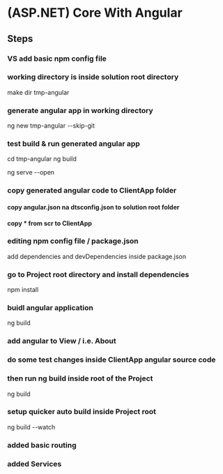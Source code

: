 ﻿# (ASP.NET) Core With Angular

## Steps

### VS add basic npm config file


### working directory is inside solution root directory
make dir tmp-angular


### generate angular app in working directory
ng new tmp-angular --skip-git


### test build & run generated angular app
cd tmp-angular
ng build

ng serve --open


### copy generated angular code to ClientApp folder

#### copy angular.json na dtsconfig.json to solution root folder

#### copy * from scr to ClientApp


### editing npm config file / package.json
add dependencies and devDependencies inside package.json


### go to Project root directory and install dependencies
npm install


### buidl angular application
ng build


### add angular to View / i.e. About
<app-root></app-root>

### do some test changes inside ClientApp angular source code


### then run ng build inside root of the Project
ng build

### setup quicker auto build inside Project root
ng build --watch

### added basic routing


### added Services

 
